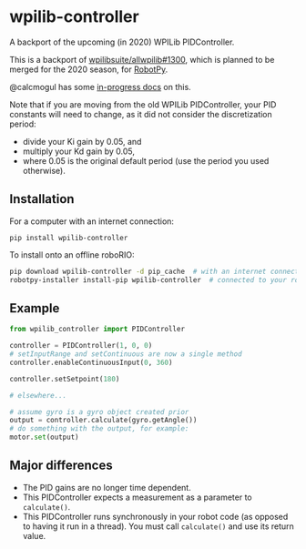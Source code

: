 # wpilib-controller

A backport of the upcoming (in 2020) WPILib PIDController.

This is a backport of [wpilibsuite/allwpilib#1300][], which is planned to be
merged for the 2020 season, for [RobotPy][].

@calcmogul has some [in-progress docs][] on this.

Note that if you are moving from the old WPILib PIDController, your PID
constants will need to change, as it did not consider the discretization period:

- divide your Ki gain by 0.05, and
- multiply your Kd gain by 0.05,
- where 0.05 is the original default period (use the period you used otherwise).

[wpilibsuite/allwpilib#1300]: https://github.com/wpilibsuite/allwpilib/pull/1300
[RobotPy]: https://robotpy.github.io
[in-progress docs]: https://docs.google.com/document/d/1M6sCsqxvQtP2qSIYkvfMb-k3sdPfEg9gsKKneY6i-os/view

## Installation

For a computer with an internet connection:

```
pip install wpilib-controller
```

To install onto an offline roboRIO:

<!--
NOTE: robotpy-installer does not download wheels:
https://github.com/robotpy/robotpy-installer/issues/24
-->
```bash
pip download wpilib-controller -d pip_cache  # with an internet connection
robotpy-installer install-pip wpilib-controller  # connected to your robot
```

## Example

```python
from wpilib_controller import PIDController

controller = PIDController(1, 0, 0)
# setInputRange and setContinuous are now a single method
controller.enableContinuousInput(0, 360)

controller.setSetpoint(180)

# elsewhere...

# assume gyro is a gyro object created prior
output = controller.calculate(gyro.getAngle())
# do something with the output, for example:
motor.set(output)
```

## Major differences

- The PID gains are no longer time dependent.
- This PIDController expects a measurement as a parameter to `calculate()`.
- This PIDController runs synchronously in your robot code (as opposed to having it run in a thread). You must call `calculate()` and use its return value.

